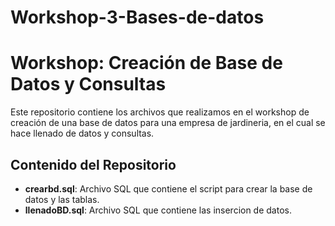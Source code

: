 # Workshop-3-Bases-de-datos


# Workshop: Creación de Base de Datos y Consultas

Este repositorio contiene los archivos que realizamos en el workshop de creación de una base de datos para una empresa de jardineria, en el cual se hace llenado de datos y consultas. 
## Contenido del Repositorio

- **crearbd.sql**: Archivo SQL que contiene el script para crear la base de datos y las tablas.
- **llenadoBD.sql**: Archivo SQL que contiene las insercion de datos.


